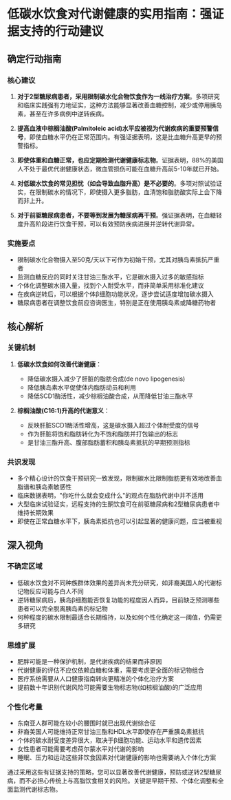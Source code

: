 # 低碳水饮食对代谢健康的实用指南：强证据支持的行动建议

## 确定行动指南

### 核心建议

1. **对于2型糖尿病患者，采用限制碳水化合物饮食作为一线治疗方案**。多项研究和临床实践强有力地证实，这种方法能够显著改善血糖控制，减少或停用胰岛素，甚至在许多病例中逆转疾病。

2. **提高血液中棕榈油酸(Palmitoleic acid)水平应被视为代谢疾病的重要预警信号**，即使血糖水平仍在正常范围内。有强证据表明，这是比血糖升高更早的预警指标。

3. **即使体重和血糖正常，也应定期检测代谢健康标志物**。证据表明，88%的美国人不处于最优代谢健康状态，微血管损伤可能在血糖升高前5-10年就已开始。

4. **对低碳水饮食的常见担忧（如会导致血脂升高）是不必要的**。多项对照试验证实，在限制碳水的情况下，即使摄入更多脂肪，血清饱和脂肪酸实际上会下降而非上升。

5. **对于前驱糖尿病患者，不要等到发展为糖尿病再干预**。强证据表明，在血糖轻度升高阶段进行饮食干预，可以有效预防疾病进展并逆转代谢异常。

### 实施要点

- 限制碳水化合物摄入至50克/天以下可作为初始干预，尤其对胰岛素抵抗严重者
- 监测血糖反应的同时关注甘油三酯水平，它是碳水摄入过多的敏感指标
- 个体化调整碳水摄入量，找到个人耐受水平，而非简单采用标准化建议
- 在疾病逆转后，可以根据个体β细胞功能状况，逐步尝试适度增加碳水摄入
- 糖尿病患者在调整饮食前应咨询医生，特别是正在使用胰岛素或降糖药物者

## 核心解析

### 关键机制

1. **低碳水饮食如何改善代谢健康**：
   - 降低碳水摄入减少了肝脏的脂肪合成(de novo lipogenesis)
   - 降低胰岛素水平促使体内脂肪动员和利用
   - 降低SCD1酶活性，减少棕榈油酸合成，从而降低甘油三酯水平

2. **棕榈油酸(C16:1)升高的代谢意义**：
   - 反映肝脏SCD1酶活性增高，这是碳水摄入超过个体耐受度的信号
   - 作为肝脏将饱和脂肪转化为不饱和脂肪并打包输出的标志
   - 是甘油三酯升高、腹部脂肪蓄积和胰岛素抵抗的早期预测指标

### 共识发现

- 多个精心设计的饮食干预研究一致发现，限制碳水比限制脂肪更有效地改善血脂谱和胰岛素敏感性
- 临床数据表明，"你吃什么就会变成什么"的观点在脂肪代谢中并不适用
- 大型临床试验证实，远程支持的生酮饮食可在前驱糖尿病和2型糖尿病患者中维持长期效果
- 即使在正常血糖水平下，胰岛素抵抗也可以引起显著的健康问题，应当被重视

## 深入视角

### 不确定区域

- 低碳水饮食对不同种族群体效果的差异尚未充分研究，如非裔美国人的代谢标记物反应可能与白人不同
- 逆转糖尿病后，胰岛β细胞能否恢复功能的程度因人而异，目前缺乏预测哪些患者可以完全脱离胰岛素的标记物
- 何种程度的碳水限制最适合长期维持，以及如何个性化确定这一阈值，仍需更多研究

### 思维扩展

- 肥胖可能是一种保护机制，是代谢疾病的结果而非原因
- 代谢健康的评估不应仅依赖血糖和体重，需要考虑更全面的标记物组合
- 医疗系统需要从人口健康指南转向更精准的个体化治疗方案
- 提前数十年识别代谢风险可能需要生物标志物(如棕榈油酸)的广泛应用

### 个性化考量

- 东南亚人群可能在较小的腰围时就已出现代谢综合征
- 非裔美国人可能维持正常甘油三酯和HDL水平即使存在严重胰岛素抵抗
- 个体的碳水耐受度差异很大，取决于β细胞功能、运动水平和遗传因素
- 女性患者可能需要考虑荷尔蒙水平对代谢的影响
- 睡眠、压力和运动这些非饮食因素对代谢健康的影响也需要纳入个体化方案

通过采用这些有证据支持的策略，您可以显著改善代谢健康，预防或逆转2型糖尿病，而不必担心传统上与高脂饮食相关的风险。关键是早期干预、个体化调整和全面监测代谢标志物。